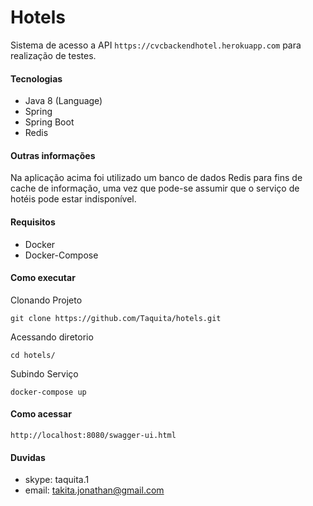 # Hotels

Sistema de acesso a API `https://cvcbackendhotel.herokuapp.com` para realização de testes.

#### Tecnologias

- Java 8 (Language)
- Spring
- Spring Boot
- Redis

#### Outras informações

Na aplicação acima foi utilizado um banco de dados Redis para fins de cache de 
informação, uma vez que pode-se assumir que o serviço de hotéis pode 
estar indisponível.

#### Requisitos

- Docker    
- Docker-Compose

#### Como executar

Clonando Projeto

`git clone https://github.com/Taquita/hotels.git`

Acessando diretorio

`cd hotels/`

Subindo Serviço

`docker-compose up`

#### Como acessar

`http://localhost:8080/swagger-ui.html`

#### Duvidas

- skype: taquita.1
- email: takita.jonathan@gmail.com
